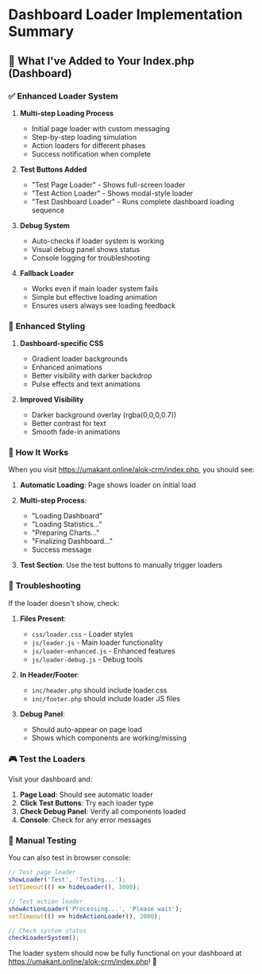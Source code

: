 # Dashboard Loader Implementation Summary

## 🎯 What I've Added to Your Index.php (Dashboard)

### ✅ **Enhanced Loader System**

1. **Multi-step Loading Process**
   - Initial page loader with custom messaging
   - Step-by-step loading simulation
   - Action loaders for different phases
   - Success notification when complete

2. **Test Buttons Added**
   - "Test Page Loader" - Shows full-screen loader
   - "Test Action Loader" - Shows modal-style loader  
   - "Test Dashboard Loader" - Runs complete dashboard loading sequence

3. **Debug System**
   - Auto-checks if loader system is working
   - Visual debug panel shows status
   - Console logging for troubleshooting

4. **Fallback Loader**
   - Works even if main loader system fails
   - Simple but effective loading animation
   - Ensures users always see loading feedback

### 🎨 **Enhanced Styling**

1. **Dashboard-specific CSS**
   - Gradient loader backgrounds
   - Enhanced animations
   - Better visibility with darker backdrop
   - Pulse effects and text animations

2. **Improved Visibility**
   - Darker background overlay (rgba(0,0,0,0.7))
   - Better contrast for text
   - Smooth fade-in animations

### 🔧 **How It Works**

When you visit https://umakant.online/alok-crm/index.php, you should see:

1. **Automatic Loading**: Page shows loader on initial load
2. **Multi-step Process**: 
   - "Loading Dashboard" 
   - "Loading Statistics..."
   - "Preparing Charts..."
   - "Finalizing Dashboard..."
   - Success message

3. **Test Section**: Use the test buttons to manually trigger loaders

### 🐛 **Troubleshooting**

If the loader doesn't show, check:

1. **Files Present**:
   - `css/loader.css` - Loader styles
   - `js/loader.js` - Main loader functionality
   - `js/loader-enhanced.js` - Enhanced features
   - `js/loader-debug.js` - Debug tools

2. **In Header/Footer**:
   - `inc/header.php` should include loader.css
   - `inc/footer.php` should include loader JS files

3. **Debug Panel**: 
   - Should auto-appear on page load
   - Shows which components are working/missing

### 🎮 **Test the Loaders**

Visit your dashboard and:
1. **Page Load**: Should see automatic loader
2. **Click Test Buttons**: Try each loader type
3. **Check Debug Panel**: Verify all components loaded
4. **Console**: Check for any error messages

### 🔧 **Manual Testing**

You can also test in browser console:
```javascript
// Test page loader
showLoader('Test', 'Testing...');
setTimeout(() => hideLoader(), 3000);

// Test action loader  
showActionLoader('Processing...', 'Please wait');
setTimeout(() => hideActionLoader(), 2000);

// Check system status
checkLoaderSystem();
```

The loader system should now be fully functional on your dashboard at https://umakant.online/alok-crm/index.php! 🚀
